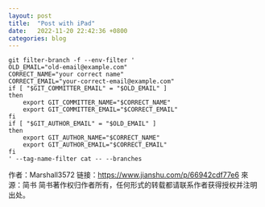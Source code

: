 ```yaml
---
layout: post
title:  "Post with iPad"
date:   2022-11-20 22:42:36 +0800
categories: blog
---
```

```
git filter-branch -f --env-filter '
OLD_EMAIL="old-email@example.com"
CORRECT_NAME="your correct name"
CORRECT_EMAIL="your-correct-email@example.com"
if [ "$GIT_COMMITTER_EMAIL" = "$OLD_EMAIL" ]
then
    export GIT_COMMITTER_NAME="$CORRECT_NAME"
    export GIT_COMMITTER_EMAIL="$CORRECT_EMAIL"
fi
if [ "$GIT_AUTHOR_EMAIL" = "$OLD_EMAIL" ]
then
    export GIT_AUTHOR_NAME="$CORRECT_NAME"
    export GIT_AUTHOR_EMAIL="$CORRECT_EMAIL"
fi
' --tag-name-filter cat -- --branches
```
作者：Marshall3572
链接：https://www.jianshu.com/p/66942cdf77e6
來源：简书
简书著作权归作者所有，任何形式的转载都请联系作者获得授权并注明出处。